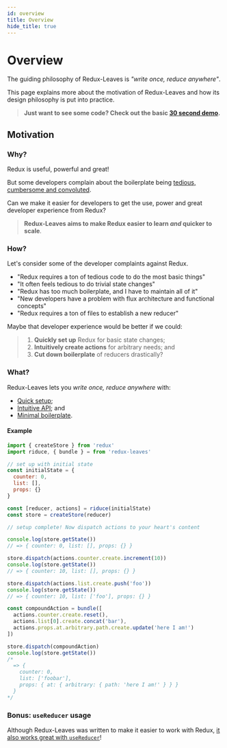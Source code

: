 ```yaml
---
id: overview
title: Overview
hide_title: true
---
```


# Overview

The guiding philosophy of Redux-Leaves is *"write once, reduce anywhere"*.

This page explains more about the motivation of Redux-Leaves and how its design philosophy is put into practice.

> **Just want to see some code? Check out the basic [30 second demo](examples/basicExample.md).**

## Motivation

### Why?

Redux is useful, powerful and great!

But some developers complain about the boilerplate being [tedious, cumbersome and convoluted](https://medium.com/@Charles_Stover/no-boilerplate-global-state-management-in-react-41e905944eb7).

Can we make it easier for developers to get the use, power and great developer experience from Redux?

> **Redux-Leaves aims to make Redux easier to learn *and* quicker to scale**.

### How?

Let's consider some of the developer complaints against Redux.

* "Redux requires a ton of tedious code to do the most basic things"
* "It often feels tedious to do trivial state changes"
* "Redux has too much boilerplate, and I have to maintain all of it"
* "New developers have a problem with flux architecture and functional concepts"
* "Redux requires a ton of files to establish a new reducer"

Maybe that developer experience would be better if we could:

> 1. **Quickly set up** Redux for basic state changes;
> 2. **Intuitively create actions** for arbitrary needs; and
> 3. **Cut down boilerplate** of reducers drastically?

### What?

Redux-Leaves lets you *write once, reduce anywhere* with:
- [Quick setup](features.md#quick-setup);
- [Intuitive API](features.md#intuitive-api); and
- [Minimal boilerplate](features.md#minimal-boilerplate).

#### Example
```js
import { createStore } from 'redux'
import riduce, { bundle } = from 'redux-leaves'

// set up with initial state
const initialState = {
  counter: 0,
  list: [],
  props: {}
}

const [reducer, actions] = riduce(initialState)
const store = createStore(reducer)

// setup complete! Now dispatch actions to your heart's content

console.log(store.getState())
// => { counter: 0, list: [], props: {} } 

store.dispatch(actions.counter.create.increment(10))
console.log(store.getState())
// => { counter: 10, list: [], props: {} }

store.dispatch(actions.list.create.push('foo'))
console.log(store.getState())
// => { counter: 10, list: ['foo'], props: {} }

const compoundAction = bundle([
  actions.counter.create.reset(),
  actions.list[0].create.concat('bar'),
  actions.props.at.arbitrary.path.create.update('here I am!')
])

store.dispatch(compoundAction)
console.log(store.getState())
/*
  => {
    counter: 0,
    list: ['foobar'],
    props: { at: { arbitrary: { path: 'here I am!' } } }
  }
*/
```

### Bonus: `useReducer` usage

Although Redux-Leaves was written to make it easier to work with Redux, [it also works great with `useReducer`](../examples/useReducerExample.md)!